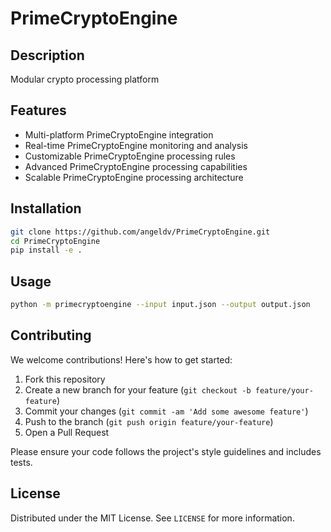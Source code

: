 # PrimeCryptoEngine

## Description

Modular crypto processing platform

## Features

- Multi-platform PrimeCryptoEngine integration
- Real-time PrimeCryptoEngine monitoring and analysis
- Customizable PrimeCryptoEngine processing rules
- Advanced PrimeCryptoEngine processing capabilities
- Scalable PrimeCryptoEngine processing architecture
## Installation

```bash
git clone https://github.com/angeldv/PrimeCryptoEngine.git
cd PrimeCryptoEngine
pip install -e .
```

## Usage

```bash
python -m primecryptoengine --input input.json --output output.json
```

## Contributing

We welcome contributions! Here's how to get started:

1. Fork this repository
2. Create a new branch for your feature (`git checkout -b feature/your-feature`)
3. Commit your changes (`git commit -am 'Add some awesome feature'`)
4. Push to the branch (`git push origin feature/your-feature`)
5. Open a Pull Request

Please ensure your code follows the project's style guidelines and includes tests.

## License

Distributed under the MIT License. See `LICENSE` for more information.
